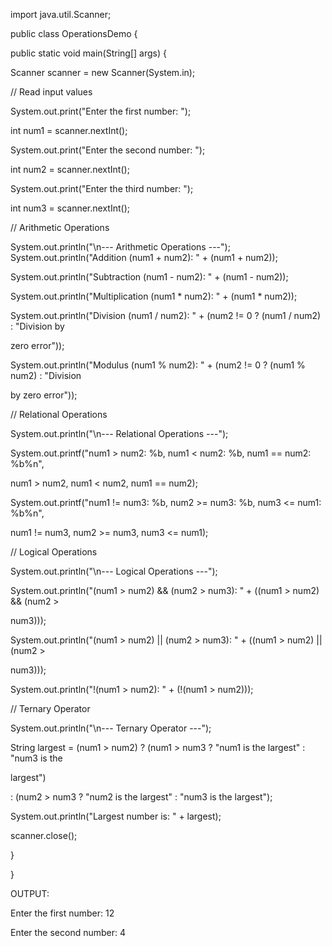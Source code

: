 import java.util.Scanner;

public class OperationsDemo {

public static void main(String[] args) {

Scanner scanner = new Scanner(System.in);

// Read input values

System.out.print("Enter the first number: ");

int num1 = scanner.nextInt();

System.out.print("Enter the second number: ");

int num2 = scanner.nextInt();

System.out.print("Enter the third number: ");

int num3 = scanner.nextInt();

// Arithmetic Operations

System.out.println("\n--- Arithmetic Operations ---");
System.out.println("Addition (num1 + num2): " + (num1 + num2));

System.out.println("Subtraction (num1 - num2): " + (num1 - num2));

System.out.println("Multiplication (num1 * num2): " + (num1 * num2));

System.out.println("Division (num1 / num2): " + (num2 != 0 ? (num1 / num2) : "Division by

zero error"));

System.out.println("Modulus (num1 % num2): " + (num2 != 0 ? (num1 % num2) : "Division

by zero error"));

// Relational Operations

System.out.println("\n--- Relational Operations ---");

System.out.printf("num1 > num2: %b, num1 < num2: %b, num1 == num2: %b%n",

num1 > num2, num1 < num2, num1 == num2);

System.out.printf("num1 != num3: %b, num2 >= num3: %b, num3 <= num1: %b%n",

num1 != num3, num2 >= num3, num3 <= num1);

// Logical Operations

System.out.println("\n--- Logical Operations ---");

System.out.println("(num1 > num2) && (num2 > num3): " + ((num1 > num2) && (num2 >

num3)));

System.out.println("(num1 > num2) || (num2 > num3): " + ((num1 > num2) || (num2 >

num3)));

System.out.println("!(num1 > num2): " + (!(num1 > num2)));

// Ternary Operator

System.out.println("\n--- Ternary Operator ---");

String largest = (num1 > num2) ? (num1 > num3 ? "num1 is the largest" : "num3 is the

largest")

: (num2 > num3 ? "num2 is the largest" : "num3 is the largest");

System.out.println("Largest number is: " + largest);

scanner.close();

}

}

OUTPUT:

Enter the first number: 12

Enter the second number: 4

